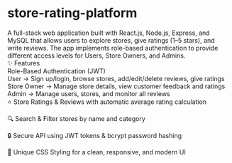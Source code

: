 # store-rating-platform
A full-stack web application built with React.js, Node.js, Express, and MySQL that allows users to explore stores, give ratings (1–5 stars), and write reviews. The app implements role-based authentication to provide different access levels for Users, Store Owners, and Admins.
<br>
 ✨ Features
<br>
Role-Based Authentication (JWT)
<br>
User → Sign up/login, browse stores, add/edit/delete reviews, give ratings
<br>
Store Owner → Manage store details, view customer feedback and ratings
<br>
Admin → Manage users, stores, and monitor all reviews
<br>
⭐ Store Ratings & Reviews with automatic average rating calculation
<br>

🔍 Search & Filter stores by name and category
<br>

🔒 Secure API using JWT tokens & bcrypt password hashing
<br>

🎨 Unique CSS Styling for a clean, responsive, and modern UI
<br>
